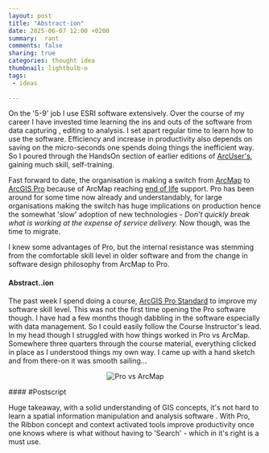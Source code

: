 ```yaml
---
layout: post
title: "Abstract-ion"
date: 2025-06-07 12:00 +0200
summary:  rant
comments: false
sharing: true
categories: thought idea
thumbnail: lightbulb-o
tags:
 - ideas
 
---
```


On the '5-9' job I use ESRI software extensively. Over the course of my career I have invested time learning the ins and outs of the software from data capturing , editing to analysis. I set apart regular time to learn how to use the software. Efficiency and increase in productivity also depends on saving on the micro-seconds one spends doing things the inefficient way.  So I poured through the HandsOn section of earlier editions of [ArcUser's](https://www.esri.com/about/newsroom/arcuser), gaining much skill, self-training.  

Fast forward to date, the organisation is making a switch from [ArcMap](https://desktop.arcgis.com/en/arcmap/latest/map/main/what-is-arcmap-.htm) to [ArcGIS Pro](https://pro.arcgis.com/en/pro-app/latest/get-started/get-started.htm) because of ArcMap reaching [end of life](https://support.esri.com/en-us/products/arcmap/life-cycle) support. Pro has been around for some time now already and understandably, for large organisations making the switch has huge implications on production hence the somewhat 'slow' adoption of new technologies - *Don't quickly break what is working at the expense of service delivery.* Now though, was the time to migrate. 

I knew some advantages of Pro, but the internal resistance was stemming from the comfortable skill level in older software and from the change in software design philosophy from ArcMap to Pro.


#### **Abstract**..ion

The past week I spend doing a course, [ArcGIS Pro Standard](https://www.esri-southafrica.com/wp-content/uploads/2021/08/ArcGIS-Pro-Standard.pdf) to improve my software skill level. This was not the first time opening the Pro software though. I have had a few months though dabbling in the software  especially with data management. So I could easily follow the Course Instructor's lead. In my head though I struggled with how things worked in Pro vs ArcMap. Somewhere three quarters through the course material, everything clicked in place as I understood things my own way. I came up with a hand sketch and from there-on it was smooth sailing...

<p align="center"><img src="/images/abstract_pro.PNG" alt="Pro vs ArcMap"/></p>
#### #Postscript

Huge takeaway, with a solid understanding of GIS concepts, it's not hard to learn a spatial information manipulation and analysis software . With Pro, the Ribbon concept and context activated tools improve productivity once one knows where is what without having to 'Search' - which in it's right is a must use.
